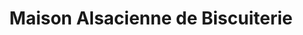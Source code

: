 ---
title: "Maison Alsacienne de Biscuiterie"
url: /strasbourg/maison-alsacienne-de-biscuiterie-rue-du-dome/
shop: pâtisserie
---
